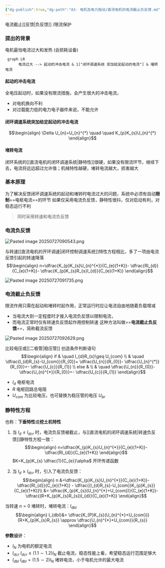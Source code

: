 ```yaml
---
{"dg-publish":true,"dg-path":"A3- 电机及电力拖动/直流电机的电流截止负反馈.md","permalink":"/A3- 电机及电力拖动/直流电机的电流截止负反馈/","dgPassFrontmatter":true,"noteIcon":"","created":"2024-05-08T22:17:35.000+08:00","updated":"2025-08-28T21:53:13.634+08:00"}
---
```


电流截止[[反馈\|负反馈]] /限流保护

### 提出的背景
电机最怕电流过大和发热 (会损耗设备)

```mermaid  
 graph LR 
	  电流过大 --> 起动的冲击电流 & 1["闭环调速系统 突加给定起动的电流"] & 堵转电流
```

#### 起动的冲击电流
全电压起动时，如果没有限流措施，会产生很大的冲击电流，
- 对电机换向不利
- 对过载能力低的电力电子器件来说，不能允许

#### 闭环调速系统突加给定起动的冲击电流

$$\begin{align}
\Delta U_{n}=U_{n}^{*} \quad  \quad K_{p}K_{s}U_{n}^{*}
\end{align}$$

#### 堵转电流
闭环系统的[[直流电机的闭环调速系统\|静特性]]很硬，如果没有限流环节，继续下去，电流将远远超过允许值；机械特性越硬，堵转电流越大，损害越大

### 基本原理
为了解决反馈闭环调速系统的起动和堵转时电流过大的问题，系统中必须有自动**限制**==电枢电流==的环节
如果仅采用电流负反馈，静特性很抖，仅对启动有利，对稳态运行不利
>同时采用转速和电流负反馈

### 电流负反馈
![Pasted image 20250727090543.png](/img/user/Functional%20files/Photo%20Resources/Pasted%20image%2020250727090543.png)



与转速[[直流电机的开环调速\|闭环控制调速系统]]特性方程相比，多了一项由电流反馈引起的转速降落
$$\begin{align}
n=\dfrac{K_{p}K_{s}U_{n}^{*}}{C_{e}(1+K)}- \dfrac{RI_{d}}{C_{e}(1+K)}- \dfrac{K_{p}K_{s}R_{s}I_{d}}{C_{e}(1+K)}
\end{align}$$

![Pasted image 20250727091735.png](/img/user/Functional%20files/Photo%20Resources/Pasted%20image%2020250727091735.png)
### 电流截止负反馈
限流作用只需在起动和堵转时起作用，正常运行时应让电流自由地随着负载增减
- 当电流大到一定程度时才接入电流负反馈以限制电流，
- 而电流正常时仅有转速负反馈起作用控制转速
这种方法叫做==**电流截止负反馈**==，简称截流反馈

![Pasted image 20250727092629.png](/img/user/Functional%20files/Photo%20Resources/Pasted%20image%2020250727092629.png)


比较电压或[[二极管\|稳压管]]  创造条件判断语句
$$\begin{align}
if & \quad I_{d}R_{s}\geq U_{com} \\
 & \quad \dfrac{I_{d}R_{s}-U_{com}}{R_{0}}+ \dfrac{U_{n}}{R_{0}}- \dfrac{U_{n}^{*}}{R_{0}}=- \dfrac{U_{c}}{R_{1}} \\
else   & \\
 & \quad \dfrac{U_{n}}{R_{0}}- \dfrac{U_{n}^{*}}{R_{0}}=- \dfrac{U_{c}}{R_{1}}
\end{align}$$
- $I_{d}$ 电枢电流
- $R$  电枢回路总电阻
- $U_{com}$ 为比较电压，也可替换为稳压管的电压 $U_{br}$

### 静特性方程
也称：**下垂特性**或**挖土机特性**

1. 当 $I_{d}\leq I_{dcr}$ 时，电流负反馈被截止，与[[直流电机的闭环调速系统\|转速负反馈]]静特性方程一致：
$$\begin{align}
n=\dfrac{K_{p}K_{s}U_{n}^{*}}{C_{e}(1+K)}- \dfrac{RI_{d}}{C_{e}(1+K)}
\end{align}$$
 $K=K_{p}K_{s} \dfrac{1}{C_{e}}\alpha$     开环传递函数

2. 当 $I_{d}\geq I_{dcr}$ 时，引入了电流负反馈：
$$\begin{align}
n &=\dfrac{K_{p}K_{s}U_{n}^{*}}{C_{e}(1+K)}- \dfrac{RI_{d}}{C_{e}(1+K)} - \dfrac{(I_{d}R_{s}-U_{com})K_{p}K_{s}}{C_{e}(1+K)}\\
 &= \dfrac{K_{p}K_{s}(U_{n}^{*}+U_{com})}{C_{e}(1+K)}- \dfrac{(R+K_{p}K_{s}R_{s})I_{d}}{C_{e}(1+K)}
\end{align}$$

当转速 $n=0$ 堵转时，堵转电流：$I_{dbl}$
$$\begin{align}
I_{dbl}&= \dfrac{K_{P}K_{s}(U_{n}^{*}+U_{com})}{R+K_{p}K_{s}R_{s}} \approx \dfrac{U_{n}^{*}+U_{com}}{R_{s}}
\end{align}$$


**参数设计**：
- $I_{N}$   为电机的额定电流
- $I_{dcr}$   $I_{dcr}\geq (1.1\sim 1.2)I_{N}$  截止电流，稳态性能上看，希望稳态运行范围足够大
- $I_{dbl}$   $I_{d bl}= (1.5\sim 2)I_{N}$  堵转电流，小于电机允许的最大电流 


